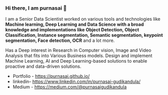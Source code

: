 ### Hi there, I am purnasai 👋

I am a Senior Data Scientist worked on various tools and technologies like **Machine learning, Deep Learning and Data Science with a broad knowledge and implementations like Object Detection, Object Classification, Instance segmentation, Semantic segmentation, keypoint segmentation, Face detection, OCR** and a lot more.

Has a Deep interest in Research in Computer vision, Image and Video Analysis that fits into Various Business models. Design and implement Machine Learning, AI and Deep Learning-based solutions to enable proactive and data-driven solutions.

- Portfolio - https://purnasai.github.io/
- linkedin- https://www.linkedin.com/in/purnasai-gudikandula/
- Medium - https://medium.com/@purnasaigudikandula

